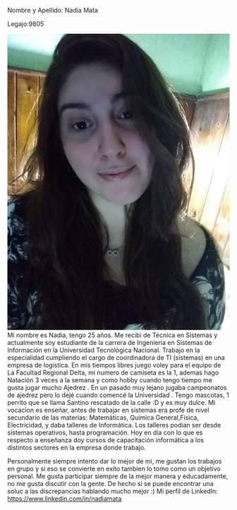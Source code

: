 Nombre y Apellido: Nadia Mata

Legajo:9805

![](https://github.com/pdep-utn-frd/presentacion-nadiamata/blob/master/Nadia.jpeg)
Mi nombre es Nadia, tengo 25 años. Me recibi de Técnica en Sistemas y actualmente soy estudiante
de la carrera de Ingenieria en Sistemas de Información en la Universidad Tecnológica Nacional.
Trabajo en la especialidad cumpliendo el cargo de coordinadora de TI (sistemas) en una empresa de logistica.
En mis tiempos libres juego voley  para el equipo de La Facultad Regional Delta, mi numero de camiseta es la 1, 
ademas hago Natación 3 veces a la semana y como hobby cuando tengo tiempo me gusta jugar mucho Ajedrez .
En un pasado muy lejano  jugaba campeonatos de ajedrez pero lo dejé cuando comencé la Universidad .
Tengo mascotas, 1 perrito que se llama Santino rescatado de la calle :D  y es muy dulce.
Mi vocacion es enseñar, antes de trabajar en sistemas era profe de nivel secundario de las materias:
Matemáticas, Quimica General,Fisica, Electricidad, y daba talleres de Informática. Los talleres podian ser desde sistemas operativos, hasta programación. Hoy en dia con lo que es respecto a enseñanza doy cursos de capacitación informática a los distintos sectores en la empresa donde trabajo. 

Personalmente siempre intento dar lo mejor de mi, me gustan los trabajos en grupo y si eso se convierte en exito tambien lo tomo como un objetivo personal.
Me gusta participar siempre de la mejor manera y educadamente, no me gusta discutir con la gente. De hecho si se puede encontrar una soluc a las discrepancias  hablando mucho mejor :) 
Mi perfil de LinkedIn: https://www.linkedin.com/in/nadiamata

